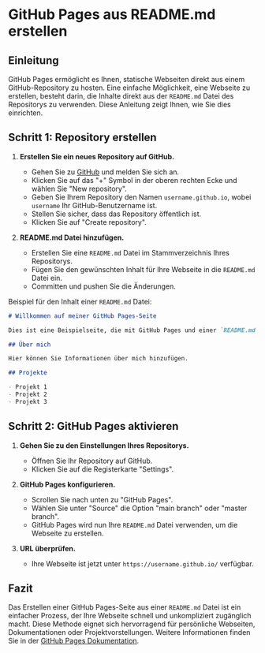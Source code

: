 # GitHub Pages aus README.md erstellen

## Einleitung

GitHub Pages ermöglicht es Ihnen, statische Webseiten direkt aus einem GitHub-Repository zu hosten. Eine einfache Möglichkeit, eine Webseite zu erstellen, besteht darin, die Inhalte direkt aus der `README.md` Datei des Repositorys zu verwenden. Diese Anleitung zeigt Ihnen, wie Sie dies einrichten.

## Schritt 1: Repository erstellen

1. **Erstellen Sie ein neues Repository auf GitHub.**
    - Gehen Sie zu [GitHub](https://github.com/) und melden Sie sich an.
    - Klicken Sie auf das "+" Symbol in der oberen rechten Ecke und wählen Sie "New repository".
    - Geben Sie Ihrem Repository den Namen `username.github.io`, wobei `username` Ihr GitHub-Benutzername ist.
    - Stellen Sie sicher, dass das Repository öffentlich ist.
    - Klicken Sie auf "Create repository".

2. **README.md Datei hinzufügen.**
    - Erstellen Sie eine `README.md` Datei im Stammverzeichnis Ihres Repositorys.
    - Fügen Sie den gewünschten Inhalt für Ihre Webseite in die `README.md` Datei ein.
    - Committen und pushen Sie die Änderungen.

Beispiel für den Inhalt einer `README.md` Datei:

```markdown
# Willkommen auf meiner GitHub Pages-Seite

Dies ist eine Beispielseite, die mit GitHub Pages und einer `README.md` Datei erstellt wurde.

## Über mich

Hier können Sie Informationen über mich hinzufügen.

## Projekte

- Projekt 1
- Projekt 2
- Projekt 3
```

## Schritt 2: GitHub Pages aktivieren

1. **Gehen Sie zu den Einstellungen Ihres Repositorys.**
    - Öffnen Sie Ihr Repository auf GitHub.
    - Klicken Sie auf die Registerkarte "Settings".

2. **GitHub Pages konfigurieren.**
    - Scrollen Sie nach unten zu "GitHub Pages".
    - Wählen Sie unter "Source" die Option "main branch" oder "master branch".
    - GitHub Pages wird nun Ihre `README.md` Datei verwenden, um die Webseite zu erstellen.

3. **URL überprüfen.**
    - Ihre Webseite ist jetzt unter `https://username.github.io/` verfügbar.

## Fazit

Das Erstellen einer GitHub Pages-Seite aus einer `README.md` Datei ist ein einfacher Prozess, der Ihre Webseite schnell und unkompliziert zugänglich macht. Diese Methode eignet sich hervorragend für persönliche Webseiten, Dokumentationen oder Projektvorstellungen. Weitere Informationen finden Sie in der [GitHub Pages Dokumentation](https://docs.github.com/en/pages).

